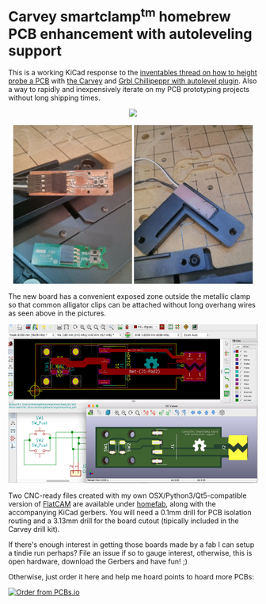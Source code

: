 Carvey smartclamp<sup>tm</sup> homebrew PCB enhancement with autoleveling support
=====

This is a working KiCad response to the [inventables thread on how to height probe a PCB](https://discuss.inventables.com/t/height-probing-a-pcb-on-carvey/21139/10) with [the Carvey](https://www.inventables.com/technologies/Carvey) and [Grbl Chillipeppr with autolevel plugin](http://chilipeppr.com/jpadie). Also a way to rapidly and inexpensively iterate on my PCB prototyping projects without long shipping times.

<p align="center">
<img src='http://i.imgur.com/wF3li46.gif'/>
</p>

<p align="center">
<img src='img/carvey_smartclamp_mounted.jpg' height=320 width=240/>
<img src='img/autolevelling_pcb.jpg' height=320 width=240/>
</p>

The new board has a convenient exposed zone outside the metallic clamp so that common alligator clips can be attached without long overhang wires as seen above in the pictures.

<p align="center">
<img src='img/kicad_screenshot.png' height=320/>
</p>

Two CNC-ready files created with my own OSX/Python3/Qt5-compatible version of [FlatCAM](https://bitbucket.org/brainstorm/flatcam/src/master/) are available under [homefab](https://github.com/brainstorm/carvey_board/tree/master/homefab/cnc), along with the accompanying KiCad gerbers. You will need a 0.1mm drill for PCB isolation routing and a 3.13mm drill for the board cutout (tipically included in the Carvey drill kit).

If there's enough interest in getting those boards made by a fab I can setup a tindie run perhaps? File an issue if so to gauge interest, otherwise, this is open hardware, download the Gerbers and have fun! ;)

Otherwise, just order it here and help me hoard points to hoard more PCBs:

<a href="https://PCBs.io/share/zOVlY"><img src="https://s3.amazonaws.com/pcbs.io/share.png" alt="Order from PCBs.io"></img></a>
